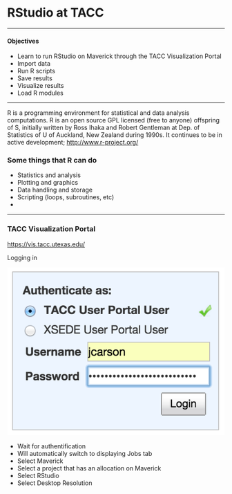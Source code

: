 RStudio at TACC
===========

---

#### Objectives
*	Learn to run RStudio on Maverick through the TACC Visualization Portal
*	Import data
*	Run R scripts
*	Save results
*	Visualize results
*	Load R modules

---

R is a programming environment for statistical and data analysis computations. R is an open source GPL licensed (free to anyone) offspring of S, initially written by Ross Ihaka and Robert Gentleman at Dep. of Statistics of U of Auckland, New Zealand during 1990s.  It continues to be in active development; http://www.r-project.org/

### Some things that R can do

* Statistics and analysis
* Plotting and graphics
* Data handling and storage
* Scripting (loops, subroutines, etc)
* 

---

### TACC Visualization Portal

https://vis.tacc.utexas.edu/

Logging in

![](https://github.com/jamescarson3/TACCRStudio/blob/master/vis_login.png)

* Wait for authentification
* Will automatically switch to displaying Jobs tab
* Select Maverick
* Select a project that has an allocation on Maverick
* Select RStudio
* Select Desktop Resolution





